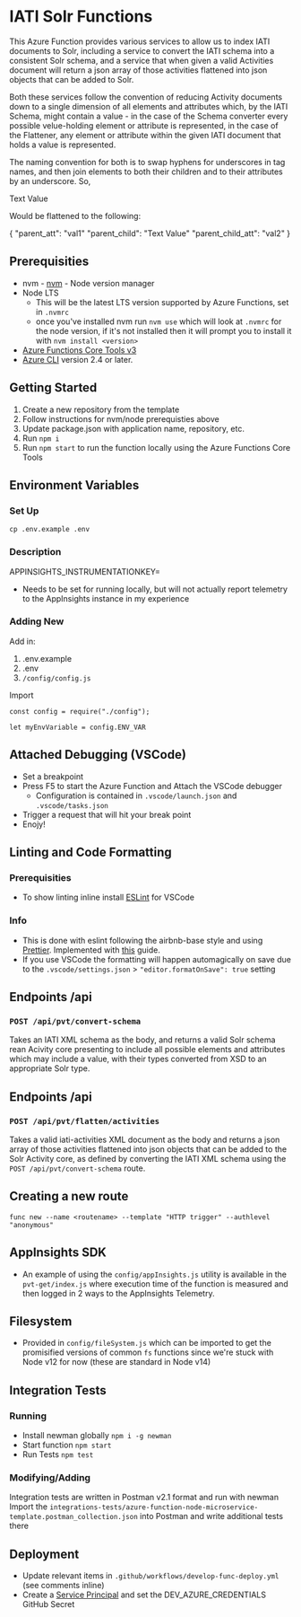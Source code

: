 # IATI Solr Functions

This Azure Function provides various services to allow us to index IATI documents to Solr, including a service to convert the IATI schema into a consistent Solr schema, and a service that when given a valid Activities document will return a json array of those activities flattened into json objects that can be added to Solr.

Both these services follow the convention of reducing Activity documents down to a single dimension of all elements and attributes which, by the IATI Schema, might contain a value - in the case of the Schema converter every possible velue-holding element or attribute is represented, in the case of the Flattener, any element or attribute within the given IATI document that holds a value is represented.

The naming convention for both is to swap hyphens for underscores in tag names, and then join elements to both their children and to their attributes by an underscore. So,

<parent att="val1">
    <child att="val2">
        Text Value
    </child>
</parent>

Would be flattened to the following:

{
"parent_att": "val1"
"parent_child": "Text Value"
"parent_child_att": "val2"
}

## Prerequisities

-   nvm - [nvm](https://github.com/nvm-sh/nvm) - Node version manager
-   Node LTS
    -   This will be the latest LTS version supported by Azure Functions, set in `.nvmrc`
    -   once you've installed nvm run `nvm use` which will look at `.nvmrc` for the node version, if it's not installed then it will prompt you to install it with `nvm install <version>`
-   [Azure Functions Core Tools v3](https://github.com/Azure/azure-functions-core-tools)
-   [Azure CLI](https://docs.microsoft.com/en-us/cli/azure/install-azure-cli) version 2.4 or later.

## Getting Started

1. Create a new repository from the template
1. Follow instructions for nvm/node prerequisties above
1. Update package.json with application name, repository, etc.
1. Run `npm i`
1. Run `npm start` to run the function locally using the Azure Functions Core Tools

## Environment Variables

### Set Up

`cp .env.example .env`

### Description

APPINSIGHTS_INSTRUMENTATIONKEY=

-   Needs to be set for running locally, but will not actually report telemetry to the AppInsights instance in my experience

### Adding New

Add in:

1. .env.example
1. .env
1. `/config/config.js`

Import

```
const config = require("./config");

let myEnvVariable = config.ENV_VAR
```

## Attached Debugging (VSCode)

-   Set a breakpoint
-   Press F5 to start the Azure Function and Attach the VSCode debugger
    -   Configuration is contained in `.vscode/launch.json` and `.vscode/tasks.json`
-   Trigger a request that will hit your break point
-   Enojy!

## Linting and Code Formatting

### Prerequisities

-   To show linting inline install [ESLint](https://marketplace.visualstudio.com/items?itemName=dbaeumer.vscode-eslint) for VSCode

### Info

-   This is done with eslint following the airbnb-base style and using [Prettier](https://prettier.io). Implemented with [this](https://sourcelevel.io/blog/how-to-setup-eslint-and-prettier-on-node) guide.
-   If you use VSCode the formatting will happen automagically on save due to the `.vscode/settings.json` > `"editor.formatOnSave": true` setting

## Endpoints /api

### `POST /api/pvt/convert-schema`

Takes an IATI XML schema as the body, and returns a valid Solr schema rean Acivity core presenting to include all possible elements and attributes which may include a value, with their types converted from XSD to an appropriate Solr type.

## Endpoints /api

### `POST /api/pvt/flatten/activities`

Takes a valid iati-activities XML document as the body and returns a json array of those activities flattened into json objects that can be added to the Solr Activity core, as defined by converting the IATI XML schema using the `POST /api/pvt/convert-schema` route.

## Creating a new route

`func new --name <routename> --template "HTTP trigger" --authlevel "anonymous"`

## AppInsights SDK

-   An example of using the `config/appInsights.js` utility is available in the `pvt-get/index.js` where execution time of the function is measured and then logged in 2 ways to the AppInsights Telemetry.

## Filesystem

-   Provided in `config/fileSystem.js` which can be imported to get the promisified versions of common `fs` functions since we're stuck with Node v12 for now (these are standard in Node v14)

## Integration Tests

### Running

-   Install newman globally `npm i -g newman`
-   Start function `npm start`
-   Run Tests `npm test`

### Modifying/Adding

Integration tests are written in Postman v2.1 format and run with newman
Import the `integrations-tests/azure-function-node-microservice-template.postman_collection.json` into Postman and write additional tests there

## Deployment

-   Update relevant items in `.github/workflows/develop-func-deploy.yml` (see comments inline)
-   Create a [Service Principal](https://github.com/IATI/IATI-Internal-Wiki/blob/main/IATI-Unified-Infra/ServicePrincipals.md) and set the DEV_AZURE_CREDENTIALS GitHub Secret
